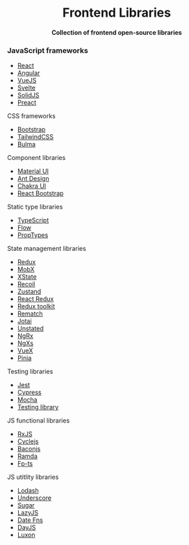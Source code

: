 <div align="center">
  <h1>Frontend Libraries</h1>
  <h4>Collection of frontend open-source libraries</h4>
</div>

### JavaScript frameworks

- [React](https://github.com/facebook/react)
- [Angular](https://github.com/angular/angular)
- [VueJS](https://github.com/vuejs/vue)
- [Svelte](https://github.com/sveltejs/svelte)
- [SolidJS](https://github.com/solidjs/solid)
- [Preact](https://github.com/preactjs/preact)

CSS frameworks

- [Bootstrap](https://github.com/twbs/bootstrap)
- [TailwindCSS](https://github.com/tailwindlabs/tailwindcss)
- [Bulma](https://github.com/jgthms/bulma)

Component libraries

- [Material UI](https://github.com/mui/material-ui)
- [Ant Design](https://github.com/ant-design/ant-design/)
- [Chakra UI](https://github.com/chakra-ui/chakra-ui)
- [React Bootstrap](https://github.com/react-bootstrap/react-bootstrap)

Static type libraries

- [TypeScript](https://github.com/microsoft/TypeScript)
- [Flow](https://github.com/flowjs/flow.js/)
- [PropTypes](https://github.com/facebook/prop-types)

State management libraries

- [Redux](https://github.com/reduxjs/redux)
- [MobX](https://github.com/mobxjs/mobx)
- [XState](https://github.com/statelyai/xstate)
- [Recoil](https://github.com/facebookexperimental/Recoil)
- [Zustand](https://github.com/pmndrs/zustand)
- [React Redux](https://github.com/reduxjs/react-redux)
- [Redux toolkit](https://github.com/reduxjs/redux-toolkit)
- [Rematch](https://github.com/rematch/rematch)
- [Jotai](https://github.com/pmndrs/jotai)
- [Unstated](https://github.com/jamiebuilds/unstated)
- [NgRx](https://github.com/ngrx/platform)
- [NgXs](https://github.com/ngxs/store)
- [VueX](https://github.com/vuejs/vuex)
- [Pinia](https://github.com/vuejs/pinia)

Testing libraries

- [Jest](https://github.com/facebook/jest)
- [Cypress](https://github.com/cypress-io/cypress)
- [Mocha](https://github.com/mochajs/mocha)
- [Testing library](https://github.com/testing-library/react-testing-library)

JS functional libraries

- [RxJS](https://github.com/reactivex/rxjs)
- [Cyclejs](https://github.com/cyclejs/cyclejs)
- [Baconjs](https://github.com/baconjs/bacon.js)
- [Ramda](https://github.com/ramda/ramda)
- [Fp-ts](https://github.com/gcanti/fp-ts)

JS utitlity libraries

- [Lodash](https://github.com/lodash/lodash)
- [Underscore](https://github.com/jashkenas/underscore)
- [Sugar](https://github.com/andrewplummer/Sugar)
- [LazyJS](https://github.com/dtao/lazy.js)
- [Date Fns](https://github.com/date-fns/date-fns)
- [DayJS](https://github.com/iamkun/dayjs/)
- [Luxon](https://github.com/moment/luxon)
